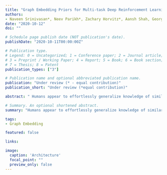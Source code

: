 ```yaml
---
title: "Graph Embedding Priors for Multi-task Deep Reinforcement Learning"
authors:
- Naveen Srinivasan*, Neev Parikh*, Zachary Horvitz*, Aansh Shah, George Konidaris
date: "2020-10-12"
doi: ""

# Schedule page publish date (NOT publication's date).
publishDate: "2020-10-11T00:00:00Z"

# Publication type.
# Legend: 0 = Uncategorized; 1 = Conference paper; 2 = Journal article;
# 3 = Preprint / Working Paper; 4 = Report; 5 = Book; 6 = Book section;
# 7 = Thesis; 8 = Patent
publication_types: ["3"]

# Publication name and optional abbreviated publication name.
publication: "Under review (* - equal contribution)"
publication_short: "Under review (*equal contribution)"

abstract: " Humans appear to effortlessly generalize knowledge of similar objects and relations when learning new tasks. For example, humans playing Minecraft can learn how to use a tool to mine one block, then rapidly generalize that skill to mine others. We leverage graph-encoded object priors to capture this property and improve the performance of reinforcement learning agents across multiple tasks. We introduce a novel, flexible architecture that utilizes graph convolutional networks (GCNs), which provide a natural method to combine relational information over connected nodes. We evaluate our approach on a procedurally-generated, multi-task environment: Symbolic Procgen. Our experiments demonstrate that the method generalizes across many tasks and scales to domains with hundreds of objects and relations. Additionally, we perform ablation studies that demonstrate robustness to noisy graph priors, suggesting that the method is suitable for leveraging graphs generated from large, unstructured sources of knowledge in real-world settings."

# Summary. An optional shortened abstract.
summary: "Humans appear to effortlessly generalize knowledge of similar objects and relations when learning new tasks. For example, humans playing Minecraft can learn how to use a tool to mine one block, then rapidly generalize that skill to mine others. We leverage graph-encoded object priors to capture this property and improve the performance of reinforcement learning agents across multiple tasks. We introduce a novel, flexible architecture that utilizes graph convolutional networks (GCNs), which provide a natural method to combine relational information over connected nodes."

tags:
- Graph Embedding

featured: false

links:

image:
  caption: 'Architecture'
  focal_point: ""
  preview_only: false
---
```

